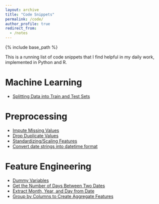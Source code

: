 ```yaml
---
layout: archive
title: "Code Snippets"
permalink: /code/
author_profile: true
redirect_from:
  - /notes
---
```


{% include base_path %}

This is a running list of code snippets that I find helpful in my daily work, implemented in Python and R. 

# Machine Learning

* [Splitting Data into Train and Test Sets](/code/train_test_split)

# Preprocessing

* [Impute Missing Values](/code/imputation)
* [Drop Duplicate Values](/code/drop_duplicates)
* [Standardizing/Scaling Features](/code/standardization)
* [Convert date strings into datetime format](/code/date_string_to_datetime)

# Feature Engineering

* [Dummy Variables](/code/dummies)
* [Get the Number of Days Between Two Dates](/code/date_differences)
* [Extract Month, Year, and Day from Date](/code/extract_date_features)
* [Group by Columns to Create Aggregate Features](/code/group-by-aggregate-pandas)





